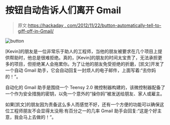 # 按钮自动告诉人们离开 Gmail

> 原文:[https://hackaday . com/2012/11/22/button-automatically-tell-to-giff-off-in-Gmail/](https://hackaday.com/2012/11/22/button-automatically-tells-people-to-bugger-off-in-gmail/)

![](../Images/f9240676e559e88ec42184805d3f96d9.png "button")

[Kevin]的朋友是一位非常乐于助人的工程师，当他的朋友被要求在几个项目上提供帮助时，他总是很难拒绝。真的，[Kevin]的朋友的时间太宝贵了，无法承担更多的项目，但拒绝某人会拖累你。为了让他的朋友免受拒绝的折磨，[凯文]开发了一个自动 Gmail 助手，它会自动回复一封烦人的电子邮件，上面写着:“去你妈的！”。

自动化的 Gmail 助手是围绕一个 Teensy 2.0 微控制器构建的，该微控制器配备了一个作为安全措施的密钥，以免一个意外的“操你妈”被发送给朋友、家人或雇主。

如果[凯文]的朋友因为责备这么多人而感觉不好，还有一个方便的功能可以确保这位工程师朋友不会显得太没用:有百分之一的几率 Gmail 助手会回复:“这是个好主意，我会马上去做的！”。
